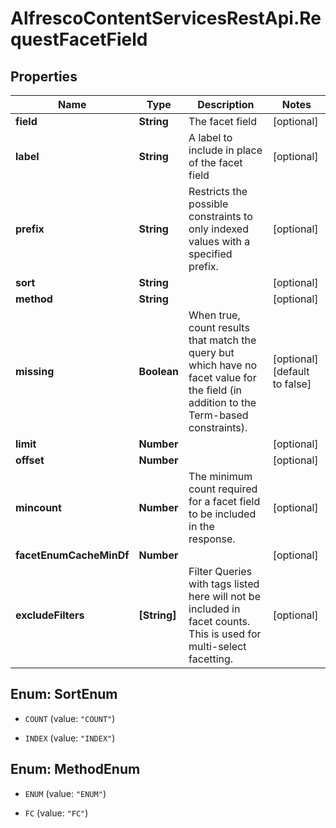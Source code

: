 # AlfrescoContentServicesRestApi.RequestFacetField

## Properties
Name | Type | Description | Notes
------------ | ------------- | ------------- | -------------
**field** | **String** | The facet field | [optional] 
**label** | **String** | A label to include in place of the facet field | [optional] 
**prefix** | **String** | Restricts the possible constraints to only indexed values with a specified prefix. | [optional] 
**sort** | **String** |  | [optional] 
**method** | **String** |  | [optional] 
**missing** | **Boolean** | When true, count results that match the query but which have no facet value for the field (in addition to the Term-based constraints). | [optional] [default to false]
**limit** | **Number** |  | [optional] 
**offset** | **Number** |  | [optional] 
**mincount** | **Number** | The minimum count required for a facet field to be included in the response. | [optional] 
**facetEnumCacheMinDf** | **Number** |  | [optional] 
**excludeFilters** | **[String]** | Filter Queries with tags listed here will not be included in facet counts. This is used for multi-select facetting.  | [optional] 


<a name="SortEnum"></a>
## Enum: SortEnum


* `COUNT` (value: `"COUNT"`)

* `INDEX` (value: `"INDEX"`)




<a name="MethodEnum"></a>
## Enum: MethodEnum


* `ENUM` (value: `"ENUM"`)

* `FC` (value: `"FC"`)




